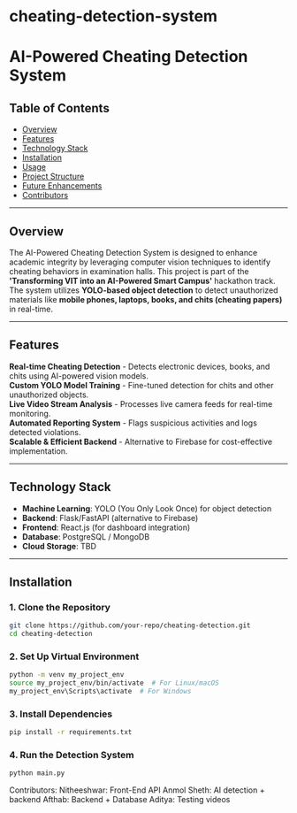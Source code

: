 # cheating-detection-system

# AI-Powered Cheating Detection System

## Table of Contents
- [Overview](#overview)
- [Features](#features)
- [Technology Stack](#technology-stack)
- [Installation](#installation)
- [Usage](#usage)
- [Project Structure](#project-structure)
- [Future Enhancements](#future-enhancements)
- [Contributors](#contributors)

---

## Overview
The AI-Powered Cheating Detection System is designed to enhance academic integrity by leveraging computer vision techniques to identify cheating behaviors in examination halls. This project is part of the **'Transforming VIT into an AI-Powered Smart Campus'** hackathon track. The system utilizes **YOLO-based object detection** to detect unauthorized materials like **mobile phones, laptops, books, and chits (cheating papers)** in real-time.

---

## Features
 **Real-time Cheating Detection** - Detects electronic devices, books, and chits using AI-powered vision models.  
 **Custom YOLO Model Training** - Fine-tuned detection for chits and other unauthorized objects.  
 **Live Video Stream Analysis** - Processes live camera feeds for real-time monitoring.  
 **Automated Reporting System** - Flags suspicious activities and logs detected violations.  
 **Scalable & Efficient Backend** - Alternative to Firebase for cost-effective implementation.  

---

## Technology Stack
- **Machine Learning**: YOLO (You Only Look Once) for object detection  
- **Backend**: Flask/FastAPI (alternative to Firebase)  
- **Frontend**: React.js (for dashboard integration)  
- **Database**: PostgreSQL / MongoDB  
- **Cloud Storage**: TBD  

---

## Installation
### 1. Clone the Repository
```bash
git clone https://github.com/your-repo/cheating-detection.git
cd cheating-detection
```

### 2. Set Up Virtual Environment
```bash
python -m venv my_project_env
source my_project_env/bin/activate  # For Linux/macOS
my_project_env\Scripts\activate  # For Windows
```

### 3. Install Dependencies
```bash
pip install -r requirements.txt
```

### 4. Run the Detection System
```bash
python main.py
```
Contributors:
Nitheeshwar: Front-End API
Anmol Sheth: AI detection + backend
Afthab: Backend + Database 
Aditya: Testing videos

